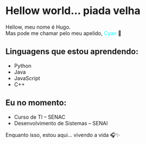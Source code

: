 # Hellow world... piada velha

<!--
**CyanPeaceOFStars/SobreMim** is a ✨ _special_ ✨ repository because its `README.md` (this file) appears on your GitHub profile.
-->

Hellow, meu nome é Hugo.  
Mas pode me chamar pelo meu apelido, <font color="cyan">Cyan</font> 🦊

## Linguagens que estou aprendendo:
- Python  
- Java  
- JavaScript  
- C++

## Eu no momento:
- Curso de TI – SENAC  
- Desenvolvimento de Sistemas – SENAI

Enquanto isso, estou aqui... vivendo a vida 🎧✨
